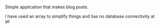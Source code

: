 Simple application that makes blog posts.

I have used an array to simplify things and has no database connectivity at all
